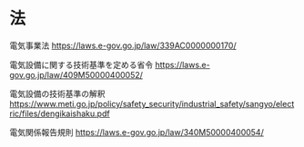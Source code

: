 # 法
電気事業法
https://laws.e-gov.go.jp/law/339AC0000000170/

電気設備に関する技術基準を定める省令
https://laws.e-gov.go.jp/law/409M50000400052/

電気設備の技術基準の解釈
https://www.meti.go.jp/policy/safety_security/industrial_safety/sangyo/electric/files/dengikaishaku.pdf

電気関係報告規則
https://laws.e-gov.go.jp/law/340M50000400054/

